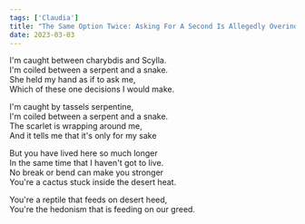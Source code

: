```yaml
---  
tags: ['Claudia']  
title: "The Same Option Twice: Asking For A Second Is Allegedly Overindulgent"  
date: 2023-03-03  
---
```


I'm caught between charybdis and Scylla.  
I'm coiled between a serpent and a snake.  
She held my hand as if to ask me,  
Which of these one decisions I would make.

I'm caught by tassels serpentine,  
I'm coiled between a serpent and a snake.  
The scarlet is wrapping around me,  
And it tells me that it's only for my sake

But you have lived here so much longer  
In the same time that I haven't got to live.  
No break or bend can make you stronger  
You're a cactus stuck inside the desert heat.

You're a reptile that feeds on desert heed,  
You're the hedonism that is feeding on our greed.
